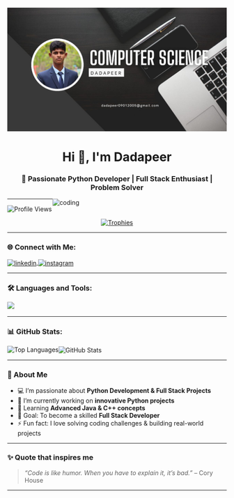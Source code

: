 ![logo](https://github.com/Dadapeer-source/Dadapeer-source/blob/main/Banner2.jpeg)

<h1 align="center">Hi 👋, I'm Dadapeer</h1>
<h3 align="center">🚀 Passionate Python Developer | Full Stack Enthusiast | Problem Solver</h3>

<img align="right" alt="coding" width="400" src="https://github.com/user-attachments/assets/f6e0031c-5a5b-4e51-93b4-23fc08aa5276"/>

---

<p align="left"> 
  <img src="https://komarev.com/ghpvc/?username=dadapeer-source&label=Profile%20views&color=0e75b6&style=flat" alt="Profile Views" /> 
</p>

<p align="center"> 
  <a href="https://github.com/ryo-ma/github-profile-trophy">
    <img src="https://github-profile-trophy.vercel.app/?username=dadapeer-source&theme=onedark&margin-w=15&margin-h=15" alt="Trophies" />
  </a> 
</p>

---

### 🌐 Connect with Me:
<p align="left">
<a href="https://linkedin.com/in/dada-peer-b35828336" target="blank">
  <img align="center" src="https://skillicons.dev/icons?i=linkedin" alt="linkedin" height="40" />
</a>
<a href="https://instagram.com/ravan_dadapeer_" target="blank">
  <img align="center" src="https://skillicons.dev/icons?i=instagram" alt="instagram" height="40" />
</a>
</p>

---

### 🛠️ Languages and Tools:
<p align="left"> 
  <img src="https://skillicons.dev/icons?i=python,java,cpp,c,html,css,js,git,github,vscode" />
</p>

---

### 📊 GitHub Stats:
<p>
  <img align="left" src="https://github-readme-stats.vercel.app/api/top-langs?username=dadapeer-source&show_icons=true&locale=en&layout=compact&theme=radical" alt="Top Languages" />
</p>

<p>
  <img align="center" src="https://github-readme-stats.vercel.app/api?username=dadapeer-source&show_icons=true&locale=en&theme=radical" alt="GitHub Stats" />
</p>

---

### 🚀 About Me
- 💻 I’m passionate about **Python Development & Full Stack Projects**  
- 🔭 I’m currently working on **innovative Python projects**  
- 🌱 Learning **Advanced Java & C++ concepts**  
- 🎯 Goal: To become a skilled **Full Stack Developer**  
- ⚡ Fun fact: I love solving coding challenges & building real-world projects  

---

### ✨ Quote that inspires me
> *“Code is like humor. When you have to explain it, it’s bad.”* – Cory House

---
